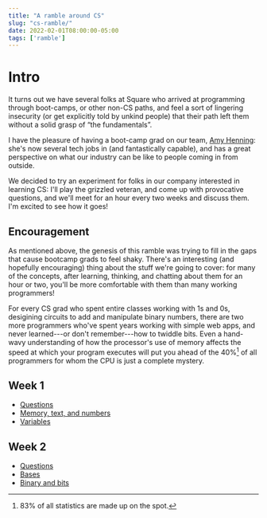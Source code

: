 ```yaml
---
title: "A ramble around CS"
slug: "cs-ramble/"
date: 2022-02-01T08:00:00-05:00
tags: ['ramble']
---
```


# Intro

It turns out we have several folks at Square who arrived at
programming through boot-camps, or other non-CS paths, and feel a sort
of lingering insecurity (or get explicitly told by unkind people) that
their path left them without a solid grasp of “the fundamentals”.

I have the pleasure of having a boot-camp grad on our team, [Amy
Henning](https://amyh.dev/): she's now several tech jobs in (and
fantastically capable), and has a great perspective on what our
industry can be like to people coming in from outside.

We decided to try an experiment for folks in our company interested in
learning CS: I'll play the grizzled veteran, and come up with
provocative questions, and we'll meet for an hour every two weeks and
discuss them. I'm excited to see how it goes!

## Encouragement

As mentioned above, the genesis of this ramble was trying to fill in
the gaps that cause bootcamp grads to feel shaky. There's an
interesting (and hopefully encouraging) thing about the stuff we're
going to cover: for many of the concepts, after learning, thinking,
and chatting about them for an hour or two, you'll be more comfortable
with them than many working programmers!

For every CS grad who spent entire classes working with 1s and 0s,
desigining circuits to add and manipulate binary numbers, there are
two more programmers who've spent years working with simple web apps,
and never learned---or don't remember---how to twiddle bits. Even a
hand-wavy understanding of how the processor's use of memory affects
the speed at which your program executes will put you ahead of the
40%[^1] of all programmers for whom the CPU is just a complete
mystery.

[^1]: 83% of all statistics are made up on the spot[^2].

[^2]: Yes, including this one.


## Week 1

- [Questions](1a/)
- [Memory, text, and numbers](1b/)
- [Variables](1c/)

## Week 2
- [Questions](2a/)
- [Bases](2b/)
- [Binary and bits](2c/)

